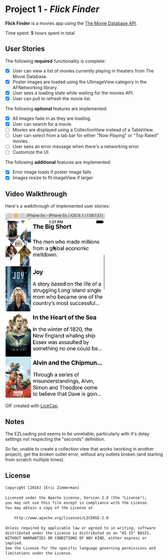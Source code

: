 # Project 1 - *Flick Finder*

**Flick Finder** is a movies app using the [The Movie Database API](http://docs.themoviedb.apiary.io/#).

Time spent: **5** hours spent in total

## User Stories

The following **required** functionality is complete:

- [x] User can view a list of movies currently playing in theaters from The Movie Database.
- [x] Poster images are loaded using the UIImageView category in the AFNetworking library.
- [x] User sees a loading state while waiting for the movies API.
- [x] User can pull to refresh the movie list.

The following **optional** features are implemented:

- [x] All images fade in as they are loading.
- [x] User can search for a movie.
- [ ] Movies are displayed using a CollectionView instead of a TableView.
- [ ] User can select from a tab bar for either "Now Playing" or "Top Rated" movies.
- [ ] User sees an error message when there's a networking error.  
- [ ] Customize the UI.

The following **additional** features are implemented:

- [x] Error image loads if poster image fails
- [x] Images resize to fit imageView if larger

## Video Walkthrough

Here's a walkthrough of implemented user stories:

<img src='flicks.gif' title='Video Walkthrough' width='' alt='Video Walkthrough' />

GIF created with [LiceCap](http://www.cockos.com/licecap/).

## Notes

The EZLoading pod seems to be unreliable, particularly with it's delay settings not 
respecting the "seconds" definition.

So far, unable to create a collection view that works (working in another project), 
get the broken outlet error, without any outlets broken (and starting from scratch 
multiple times).

## License

    Copyright [2016] [Eric Zimmerman]

    Licensed under the Apache License, Version 2.0 (the "License");
    you may not use this file except in compliance with the License.
    You may obtain a copy of the License at

        http://www.apache.org/licenses/LICENSE-2.0

    Unless required by applicable law or agreed to in writing, software
    distributed under the License is distributed on an "AS IS" BASIS,
    WITHOUT WARRANTIES OR CONDITIONS OF ANY KIND, either express or implied.
    See the License for the specific language governing permissions and
    limitations under the License.
